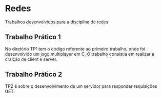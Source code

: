 # Redes
Trabalhos desenvolvidos para a disciplina de redes
## Trabalho Prático 1
No diretório TP1 tem o código referente ao primeiro trabalho, onde foi desenvolvido um jogo multiplayer em C. O trabalho consistia em realizar a craição de client e server.
## Trabalho Prático 2
TP2 é sobre o desenvolvimento de um servidor para responder requisições GET.
